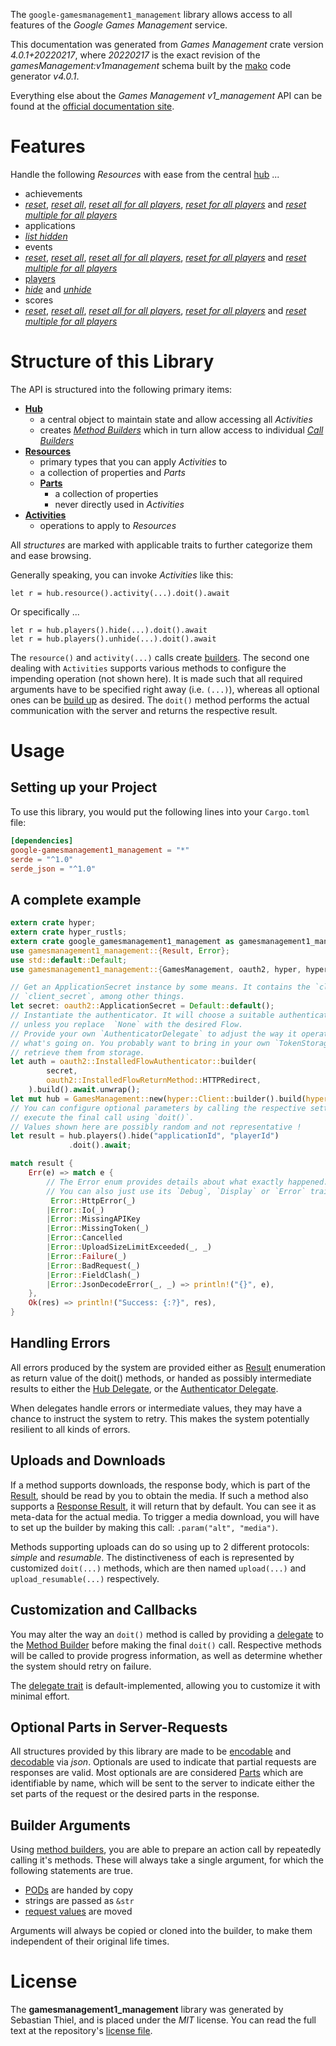 <!---
DO NOT EDIT !
This file was generated automatically from 'src/generator/templates/api/README.md.mako'
DO NOT EDIT !
-->
The `google-gamesmanagement1_management` library allows access to all features of the *Google Games Management* service.

This documentation was generated from *Games Management* crate version *4.0.1+20220217*, where *20220217* is the exact revision of the *gamesManagement:v1management* schema built by the [mako](http://www.makotemplates.org/) code generator *v4.0.1*.

Everything else about the *Games Management* *v1_management* API can be found at the
[official documentation site](https://developers.google.com/games/).
# Features

Handle the following *Resources* with ease from the central [hub](https://docs.rs/google-gamesmanagement1_management/4.0.1+20220217/google_gamesmanagement1_management/GamesManagement) ... 

* achievements
 * [*reset*](https://docs.rs/google-gamesmanagement1_management/4.0.1+20220217/google_gamesmanagement1_management/api::AchievementResetCall), [*reset all*](https://docs.rs/google-gamesmanagement1_management/4.0.1+20220217/google_gamesmanagement1_management/api::AchievementResetAllCall), [*reset all for all players*](https://docs.rs/google-gamesmanagement1_management/4.0.1+20220217/google_gamesmanagement1_management/api::AchievementResetAllForAllPlayerCall), [*reset for all players*](https://docs.rs/google-gamesmanagement1_management/4.0.1+20220217/google_gamesmanagement1_management/api::AchievementResetForAllPlayerCall) and [*reset multiple for all players*](https://docs.rs/google-gamesmanagement1_management/4.0.1+20220217/google_gamesmanagement1_management/api::AchievementResetMultipleForAllPlayerCall)
* applications
 * [*list hidden*](https://docs.rs/google-gamesmanagement1_management/4.0.1+20220217/google_gamesmanagement1_management/api::ApplicationListHiddenCall)
* events
 * [*reset*](https://docs.rs/google-gamesmanagement1_management/4.0.1+20220217/google_gamesmanagement1_management/api::EventResetCall), [*reset all*](https://docs.rs/google-gamesmanagement1_management/4.0.1+20220217/google_gamesmanagement1_management/api::EventResetAllCall), [*reset all for all players*](https://docs.rs/google-gamesmanagement1_management/4.0.1+20220217/google_gamesmanagement1_management/api::EventResetAllForAllPlayerCall), [*reset for all players*](https://docs.rs/google-gamesmanagement1_management/4.0.1+20220217/google_gamesmanagement1_management/api::EventResetForAllPlayerCall) and [*reset multiple for all players*](https://docs.rs/google-gamesmanagement1_management/4.0.1+20220217/google_gamesmanagement1_management/api::EventResetMultipleForAllPlayerCall)
* [players](https://docs.rs/google-gamesmanagement1_management/4.0.1+20220217/google_gamesmanagement1_management/api::Player)
 * [*hide*](https://docs.rs/google-gamesmanagement1_management/4.0.1+20220217/google_gamesmanagement1_management/api::PlayerHideCall) and [*unhide*](https://docs.rs/google-gamesmanagement1_management/4.0.1+20220217/google_gamesmanagement1_management/api::PlayerUnhideCall)
* scores
 * [*reset*](https://docs.rs/google-gamesmanagement1_management/4.0.1+20220217/google_gamesmanagement1_management/api::ScoreResetCall), [*reset all*](https://docs.rs/google-gamesmanagement1_management/4.0.1+20220217/google_gamesmanagement1_management/api::ScoreResetAllCall), [*reset all for all players*](https://docs.rs/google-gamesmanagement1_management/4.0.1+20220217/google_gamesmanagement1_management/api::ScoreResetAllForAllPlayerCall), [*reset for all players*](https://docs.rs/google-gamesmanagement1_management/4.0.1+20220217/google_gamesmanagement1_management/api::ScoreResetForAllPlayerCall) and [*reset multiple for all players*](https://docs.rs/google-gamesmanagement1_management/4.0.1+20220217/google_gamesmanagement1_management/api::ScoreResetMultipleForAllPlayerCall)




# Structure of this Library

The API is structured into the following primary items:

* **[Hub](https://docs.rs/google-gamesmanagement1_management/4.0.1+20220217/google_gamesmanagement1_management/GamesManagement)**
    * a central object to maintain state and allow accessing all *Activities*
    * creates [*Method Builders*](https://docs.rs/google-gamesmanagement1_management/4.0.1+20220217/google_gamesmanagement1_management/client::MethodsBuilder) which in turn
      allow access to individual [*Call Builders*](https://docs.rs/google-gamesmanagement1_management/4.0.1+20220217/google_gamesmanagement1_management/client::CallBuilder)
* **[Resources](https://docs.rs/google-gamesmanagement1_management/4.0.1+20220217/google_gamesmanagement1_management/client::Resource)**
    * primary types that you can apply *Activities* to
    * a collection of properties and *Parts*
    * **[Parts](https://docs.rs/google-gamesmanagement1_management/4.0.1+20220217/google_gamesmanagement1_management/client::Part)**
        * a collection of properties
        * never directly used in *Activities*
* **[Activities](https://docs.rs/google-gamesmanagement1_management/4.0.1+20220217/google_gamesmanagement1_management/client::CallBuilder)**
    * operations to apply to *Resources*

All *structures* are marked with applicable traits to further categorize them and ease browsing.

Generally speaking, you can invoke *Activities* like this:

```Rust,ignore
let r = hub.resource().activity(...).doit().await
```

Or specifically ...

```ignore
let r = hub.players().hide(...).doit().await
let r = hub.players().unhide(...).doit().await
```

The `resource()` and `activity(...)` calls create [builders][builder-pattern]. The second one dealing with `Activities` 
supports various methods to configure the impending operation (not shown here). It is made such that all required arguments have to be 
specified right away (i.e. `(...)`), whereas all optional ones can be [build up][builder-pattern] as desired.
The `doit()` method performs the actual communication with the server and returns the respective result.

# Usage

## Setting up your Project

To use this library, you would put the following lines into your `Cargo.toml` file:

```toml
[dependencies]
google-gamesmanagement1_management = "*"
serde = "^1.0"
serde_json = "^1.0"
```

## A complete example

```Rust
extern crate hyper;
extern crate hyper_rustls;
extern crate google_gamesmanagement1_management as gamesmanagement1_management;
use gamesmanagement1_management::{Result, Error};
use std::default::Default;
use gamesmanagement1_management::{GamesManagement, oauth2, hyper, hyper_rustls};

// Get an ApplicationSecret instance by some means. It contains the `client_id` and 
// `client_secret`, among other things.
let secret: oauth2::ApplicationSecret = Default::default();
// Instantiate the authenticator. It will choose a suitable authentication flow for you, 
// unless you replace  `None` with the desired Flow.
// Provide your own `AuthenticatorDelegate` to adjust the way it operates and get feedback about 
// what's going on. You probably want to bring in your own `TokenStorage` to persist tokens and
// retrieve them from storage.
let auth = oauth2::InstalledFlowAuthenticator::builder(
        secret,
        oauth2::InstalledFlowReturnMethod::HTTPRedirect,
    ).build().await.unwrap();
let mut hub = GamesManagement::new(hyper::Client::builder().build(hyper_rustls::HttpsConnectorBuilder::new().with_native_roots().https_or_http().enable_http1().enable_http2().build()), auth);
// You can configure optional parameters by calling the respective setters at will, and
// execute the final call using `doit()`.
// Values shown here are possibly random and not representative !
let result = hub.players().hide("applicationId", "playerId")
             .doit().await;

match result {
    Err(e) => match e {
        // The Error enum provides details about what exactly happened.
        // You can also just use its `Debug`, `Display` or `Error` traits
         Error::HttpError(_)
        |Error::Io(_)
        |Error::MissingAPIKey
        |Error::MissingToken(_)
        |Error::Cancelled
        |Error::UploadSizeLimitExceeded(_, _)
        |Error::Failure(_)
        |Error::BadRequest(_)
        |Error::FieldClash(_)
        |Error::JsonDecodeError(_, _) => println!("{}", e),
    },
    Ok(res) => println!("Success: {:?}", res),
}

```
## Handling Errors

All errors produced by the system are provided either as [Result](https://docs.rs/google-gamesmanagement1_management/4.0.1+20220217/google_gamesmanagement1_management/client::Result) enumeration as return value of
the doit() methods, or handed as possibly intermediate results to either the 
[Hub Delegate](https://docs.rs/google-gamesmanagement1_management/4.0.1+20220217/google_gamesmanagement1_management/client::Delegate), or the [Authenticator Delegate](https://docs.rs/yup-oauth2/*/yup_oauth2/trait.AuthenticatorDelegate.html).

When delegates handle errors or intermediate values, they may have a chance to instruct the system to retry. This 
makes the system potentially resilient to all kinds of errors.

## Uploads and Downloads
If a method supports downloads, the response body, which is part of the [Result](https://docs.rs/google-gamesmanagement1_management/4.0.1+20220217/google_gamesmanagement1_management/client::Result), should be
read by you to obtain the media.
If such a method also supports a [Response Result](https://docs.rs/google-gamesmanagement1_management/4.0.1+20220217/google_gamesmanagement1_management/client::ResponseResult), it will return that by default.
You can see it as meta-data for the actual media. To trigger a media download, you will have to set up the builder by making
this call: `.param("alt", "media")`.

Methods supporting uploads can do so using up to 2 different protocols: 
*simple* and *resumable*. The distinctiveness of each is represented by customized 
`doit(...)` methods, which are then named `upload(...)` and `upload_resumable(...)` respectively.

## Customization and Callbacks

You may alter the way an `doit()` method is called by providing a [delegate](https://docs.rs/google-gamesmanagement1_management/4.0.1+20220217/google_gamesmanagement1_management/client::Delegate) to the 
[Method Builder](https://docs.rs/google-gamesmanagement1_management/4.0.1+20220217/google_gamesmanagement1_management/client::CallBuilder) before making the final `doit()` call. 
Respective methods will be called to provide progress information, as well as determine whether the system should 
retry on failure.

The [delegate trait](https://docs.rs/google-gamesmanagement1_management/4.0.1+20220217/google_gamesmanagement1_management/client::Delegate) is default-implemented, allowing you to customize it with minimal effort.

## Optional Parts in Server-Requests

All structures provided by this library are made to be [encodable](https://docs.rs/google-gamesmanagement1_management/4.0.1+20220217/google_gamesmanagement1_management/client::RequestValue) and 
[decodable](https://docs.rs/google-gamesmanagement1_management/4.0.1+20220217/google_gamesmanagement1_management/client::ResponseResult) via *json*. Optionals are used to indicate that partial requests are responses 
are valid.
Most optionals are are considered [Parts](https://docs.rs/google-gamesmanagement1_management/4.0.1+20220217/google_gamesmanagement1_management/client::Part) which are identifiable by name, which will be sent to 
the server to indicate either the set parts of the request or the desired parts in the response.

## Builder Arguments

Using [method builders](https://docs.rs/google-gamesmanagement1_management/4.0.1+20220217/google_gamesmanagement1_management/client::CallBuilder), you are able to prepare an action call by repeatedly calling it's methods.
These will always take a single argument, for which the following statements are true.

* [PODs][wiki-pod] are handed by copy
* strings are passed as `&str`
* [request values](https://docs.rs/google-gamesmanagement1_management/4.0.1+20220217/google_gamesmanagement1_management/client::RequestValue) are moved

Arguments will always be copied or cloned into the builder, to make them independent of their original life times.

[wiki-pod]: http://en.wikipedia.org/wiki/Plain_old_data_structure
[builder-pattern]: http://en.wikipedia.org/wiki/Builder_pattern
[google-go-api]: https://github.com/google/google-api-go-client

# License
The **gamesmanagement1_management** library was generated by Sebastian Thiel, and is placed 
under the *MIT* license.
You can read the full text at the repository's [license file][repo-license].

[repo-license]: https://github.com/Byron/google-apis-rsblob/main/LICENSE.md

